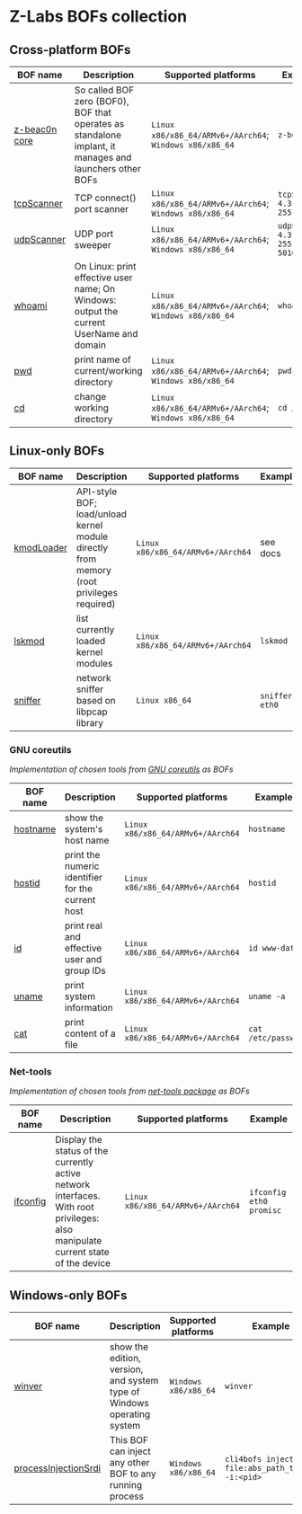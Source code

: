 # Z-Labs BOFs collection

## Cross-platform BOFs

| BOF name  | Description | Supported platforms | Example
| ------------- | ---------------------------------------------------- | --------------------------- | ------------------ |
| [z-beac0n core](src/z-beac0n-core.zig) | So called BOF zero (BOF0), BOF that operates as standalone implant, it manages and launchers other BOFs | `Linux x86/x86_64/ARMv6+/AArch64`; `Windows x86/x86_64` | `z-beac0n` |
| [tcpScanner](src/tcpScanner.zig)  | TCP connect() port scanner  | `Linux x86/x86_64/ARMv6+/AArch64`; `Windows x86/x86_64` | `tcpScanner 4.3.2.1-255:22,80` |
| [udpScanner](src/udpScanner.zig) | UDP port sweeper | `Linux x86/x86_64/ARMv6+/AArch64`; `Windows x86/x86_64` | `udpScanner 4.3.2.1-255:5000-5010` |
| [whoami](src/whoami.zig) | On Linux: print effective user name; On Windows: output the current UserName and domain | `Linux x86/x86_64/ARMv6+/AArch64`; `Windows x86/x86_64` | `whoami` |
| [pwd](src/pwd.zig) | print name of current/working directory | `Linux x86/x86_64/ARMv6+/AArch64`; `Windows x86/x86_64` | `pwd` |
| [cd](src/cd.zig) | change working directory | `Linux x86/x86_64/ARMv6+/AArch64`; `Windows x86/x86_64` | `cd /` |

## Linux-only BOFs

| BOF name  | Description | Supported platforms | Example
| ------------- | ---------------------------------------------------- | --------------------------- | ------------------ |
| [kmodLoader](src/kmodLoader.zig) | API-style BOF; load/unload kernel module directly from memory (root privileges required) | `Linux x86/x86_64/ARMv6+/AArch64` | see docs |
| [lskmod](src/lskmod.zig) | list currently loaded kernel modules | `Linux x86/x86_64/ARMv6+/AArch64` | `lskmod` |
| [sniffer](src/sniffer.c) | network sniffer based on libpcap library | `Linux x86_64` | `sniffer eth0` |

### GNU coreutils

*Implementation of chosen tools from [GNU coreutils](http://git.savannah.gnu.org/gitweb/?p=coreutils.git) as BOFs*

| BOF name  | Description | Supported platforms | Example
| ------------- | ---------------------------------------------------- | --------------------------- | ------------------ |
| [hostname](src/coreutils/hostname.zig) | show the system's host name | `Linux x86/x86_64/ARMv6+/AArch64` | `hostname` |
| [hostid](src/coreutils/hostid.zig) | print the numeric identifier for the current host | `Linux x86/x86_64/ARMv6+/AArch64` | `hostid` |
| [id](src/coreutils/id.zig) | print real and effective user and group IDs | `Linux x86/x86_64/ARMv6+/AArch64` | `id www-data` |
| [uname](src/coreutils/uname.zig) | print system information | `Linux x86/x86_64/ARMv6+/AArch64` | `uname -a` |
| [cat](src/coreutils/cat.zig) | print content of a file | `Linux x86/x86_64/ARMv6+/AArch64` | `cat /etc/passwd` |

### Net-tools

*Implementation of chosen tools from [net-tools package](https://salsa.debian.org/debian/net-tools) as BOFs*

| BOF name  | Description | Supported platforms | Example
| ------------- | ---------------------------------------------------- | --------------------------- | ------------------ |
| [ifconfig](src/net-tools/ifconfig.zig) | Display the status of the currently active network interfaces. With root privileges: also manipulate current state of the device | `Linux x86/x86_64/ARMv6+/AArch64` | `ifconfig eth0 promisc` |

## Windows-only BOFs

| BOF name  | Description | Supported platforms | Example
| ------------- | ---------------------------------------------------- | --------------------------- | ------------------ |
| [winver](src/wWinver.zig) | show the edition, version, and system type of Windows operating system | `Windows x86/x86_64` | `winver` |
| [processInjectionSrdi](src/wProcessInjectionSrdi.zig) | This BOF can inject any other BOF to any running process | `Windows x86/x86_64` | `cli4bofs inject file:abs_path_to_bof -i:<pid>` |
